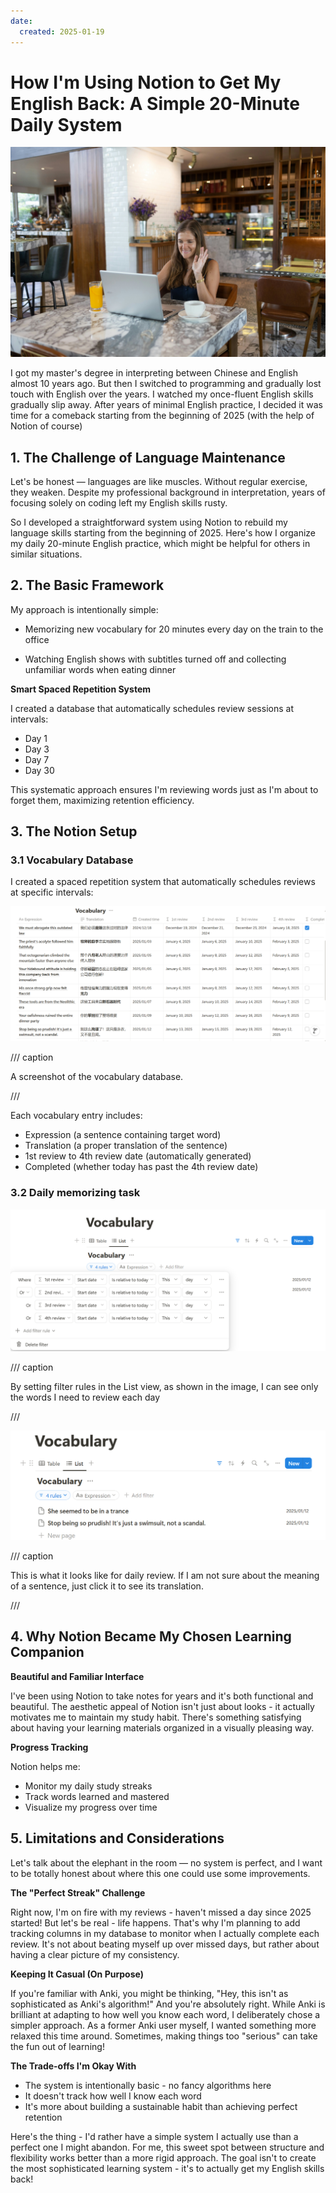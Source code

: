 ```yaml
---
date:
  created: 2025-01-19
---
```


# How I'm Using Notion to Get My English Back: A Simple 20-Minute Daily System

![cover](cover.jpg)

I got my master's degree in interpreting between Chinese and English almost 10 years ago. But then I switched to programming and gradually lost touch with English over the years. I watched my once-fluent English skills gradually slip away.  After years of minimal English practice, I decided it was time for a comeback starting from the beginning of 2025 (with the help of Notion of course) 

<!-- more -->

## 1. The Challenge of Language Maintenance

Let's be honest — languages are like muscles. Without regular exercise, they weaken. Despite my professional background in interpretation, years of focusing solely on coding left my English skills rusty.

So I developed a straightforward system using Notion to rebuild my language skills starting from the beginning of 2025. Here's how I organize my daily 20-minute English practice, which might be helpful for others in similar situations.

## 2. The Basic Framework

My approach is intentionally simple:

* Memorizing new vocabulary for 20 minutes every day on the train to the office

* Watching English shows with subtitles turned off and collecting unfamiliar words when eating dinner

**Smart Spaced Repetition System**

I created a database that automatically schedules review sessions at  intervals:

- Day 1
- Day 3
- Day 7
- Day 30

This systematic approach ensures I'm reviewing words just as I'm about to forget them, maximizing retention efficiency.

## 3. The Notion Setup

### 3.1 Vocabulary Database

I created a spaced repetition system that automatically schedules reviews at specific intervals:

![Notion database for vocabulary](vocabulary_database.png) 

/// caption

A screenshot of the vocabulary database.

///

Each vocabulary entry includes:

- Expression (a sentence containing target word)
- Translation (a proper translation of the sentence)
- 1st review to 4th review date (automatically generated)
- Completed (whether today has past the 4th review date)

### 3.2 Daily memorizing task

![daily_memorizing_task_setting](daily_memorizing_task_setting.png)

/// caption

By setting filter rules in the List view, as shown in the image, I can see only the words I need to review each day

///

![list_view](list_view.png)

/// caption

This is what it looks like for daily review. If I am not sure about the meaning of a sentence, just click it to see its translation.

///

## 4. Why Notion Became My Chosen Learning Companion

**Beautiful and Familiar Interface**

I've been using Notion to take notes for years and it's both functional and beautiful. The aesthetic appeal of Notion isn't just about looks - it actually motivates me to maintain my study habit. There's something satisfying about having your learning materials organized in a visually pleasing way.

**Progress Tracking** 

   Notion helps me:

- Monitor my daily study streaks
- Track words learned and mastered
- Visualize my progress over time

## 5. Limitations and Considerations

Let's talk about the elephant in the room — no system is perfect, and I want to be totally honest about where this one could use some improvements.

**The "Perfect Streak" Challenge**

Right now, I'm on fire with my reviews - haven't missed a day since 2025 started! But let's be real - life happens. That's why I'm planning to add tracking columns in my database to monitor when I actually complete each review. It's not about beating myself up over missed days, but rather about having a clear picture of my consistency.

**Keeping It Casual (On Purpose)**

If you're familiar with Anki, you might be thinking, "Hey, this isn't as sophisticated as Anki's algorithm!" And you're absolutely right. While Anki is brilliant at adapting to how well you know each word, I deliberately chose a simpler approach. As a former Anki user myself, I wanted something more relaxed this time around. Sometimes, making things too "serious" can take the fun out of learning!

**The Trade-offs I'm Okay With**

- The system is intentionally basic - no fancy algorithms here
- It doesn't track how well I know each word
- It's more about building a sustainable habit than achieving perfect retention

Here's the thing - I'd rather have a simple system I actually use than a perfect one I might abandon. For me, this sweet spot between structure and flexibility works better than a more rigid approach. The goal isn't to create the most sophisticated learning system - it's to actually get my English skills back!

[^1]: Disclaimer: the blog is written by myself and then polished by AI
